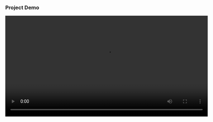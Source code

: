 ### Project Demo

<video src="./src/assets/video.mp4" controls width="640">
  Your browser does not support the video tag.
</video>
